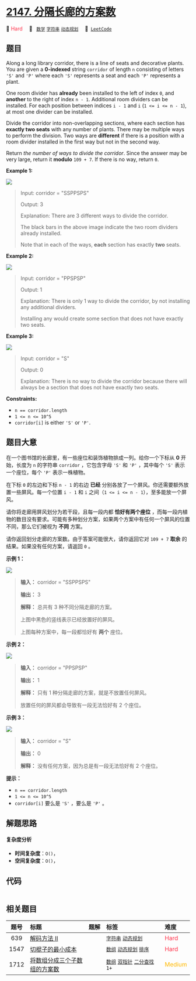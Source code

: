 # [2147. 分隔长廊的方案数](https://leetcode.com/problems/number-of-ways-to-divide-a-long-corridor)

🔴 <font color=#ff334b>Hard</font>&emsp; 🔖&ensp; [`数学`](/leetcode/outline/tag/math.md) [`字符串`](/leetcode/outline/tag/string.md) [`动态规划`](/leetcode/outline/tag/dynamic-programming.md)&emsp; 🔗&ensp;[`LeetCode`](https://leetcode.com/problems/number-of-ways-to-divide-a-long-corridor)


## 题目

Along a long library corridor, there is a line of seats and decorative plants.
You are given a **0-indexed** string `corridor` of length `n` consisting of
letters `'S'` and `'P'` where each `'S'` represents a seat and each `'P'`
represents a plant.

One room divider has **already** been installed to the left of index `0`, and
**another** to the right of index `n - 1`. Additional room dividers can be
installed. For each position between indices `i - 1` and `i` (`1 <= i <= n -
1`), at most one divider can be installed.

Divide the corridor into non-overlapping sections, where each section has
**exactly two seats** with any number of plants. There may be multiple ways to
perform the division. Two ways are **different** if there is a position with a
room divider installed in the first way but not in the second way.

Return _the number of ways to divide the corridor_. Since the answer may be
very large, return it **modulo** `109 + 7`. If there is no way, return `0`.



**Example 1:**

![](https://assets.leetcode.com/uploads/2021/12/04/1.png)

> Input: corridor = "SSPPSPS"
> 
> Output: 3
> 
> Explanation: There are 3 different ways to divide the corridor.
> 
> The black bars in the above image indicate the two room dividers already installed.
> 
> Note that in each of the ways, **each** section has exactly **two** seats.

**Example 2:**

![](https://assets.leetcode.com/uploads/2021/12/04/2.png)

> Input: corridor = "PPSPSP"
> 
> Output: 1
> 
> Explanation: There is only 1 way to divide the corridor, by not installing any additional dividers.
> 
> Installing any would create some section that does not have exactly two seats.

**Example 3:**

![](https://assets.leetcode.com/uploads/2021/12/12/3.png)

> Input: corridor = "S"
> 
> Output: 0
> 
> Explanation: There is no way to divide the corridor because there will always be a section that does not have exactly two seats.

**Constraints:**

  * `n == corridor.length`
  * `1 <= n <= 10^5`
  * `corridor[i]` is either `'S'` or `'P'`.


## 题目大意

在一个图书馆的长廊里，有一些座位和装饰植物排成一列。给你一个下标从 **0**  开始，长度为 `n` 的字符串 `corridor` ，它包含字母
`'S'` 和 `'P'` ，其中每个 `'S'` 表示一个座位，每个 `'P'` 表示一株植物。

在下标 `0` 的左边和下标 `n - 1` 的右边 **已经**  分别各放了一个屏风。你还需要额外放置一些屏风。每一个位置 `i - 1` 和 `i`
之间（`1 <= i <= n - 1`），至多能放一个屏风。

请你将走廊用屏风划分为若干段，且每一段内都 **恰好有两个座位**
，而每一段内植物的数目没有要求。可能有多种划分方案，如果两个方案中有任何一个屏风的位置不同，那么它们被视为 **不同** 方案。

请你返回划分走廊的方案数。由于答案可能很大，请你返回它对 `109 + 7` **取余**  的结果。如果没有任何方案，请返回 `0` 。



**示例 1：**

![](https://assets.leetcode.com/uploads/2021/12/04/1.png)

> 
> 
> 
> 
> 
> **输入：** corridor = "SSPPSPS"
> 
> **输出：** 3
> 
> **解释：** 总共有 3 种不同分隔走廊的方案。
> 
> 上图中黑色的竖线表示已经放置好的屏风。
> 
> 上图每种方案中，每一段都恰好有 **两个**  座位。
> 
> 

**示例 2：**

![](https://assets.leetcode.com/uploads/2021/12/04/2.png)

> 
> 
> 
> 
> 
> **输入：** corridor = "PPSPSP"
> 
> **输出：** 1
> 
> **解释：** 只有 1 种分隔走廊的方案，就是不放置任何屏风。
> 
> 放置任何的屏风都会导致有一段无法恰好有 2 个座位。
> 
> 

**示例 3：**

![](https://assets.leetcode.com/uploads/2021/12/12/3.png)

> 
> 
> 
> 
> 
> **输入：** corridor = "S"
> 
> **输出：** 0
> 
> **解释：** 没有任何方案，因为总是有一段无法恰好有 2 个座位。
> 
> 



**提示：**

  * `n == corridor.length`
  * `1 <= n <= 10^5`
  * `corridor[i]` 要么是 `'S'` ，要么是 `'P'` 。


## 解题思路

#### 复杂度分析

- **时间复杂度**：`O()`，
- **空间复杂度**：`O()`，

## 代码

```javascript

```

## 相关题目

<!-- prettier-ignore -->
| 题号 | 标题 | 题解 | 标签 | 难度 |
| :------: | :------ | :------: | :------ | :------ |
| 639 | [解码方法 II](https://leetcode.com/problems/decode-ways-ii) |  |  [`字符串`](/leetcode/outline/tag/string.md) [`动态规划`](/leetcode/outline/tag/dynamic-programming.md) | <font color=#ff334b>Hard</font> |
| 1547 | [切棍子的最小成本](https://leetcode.com/problems/minimum-cost-to-cut-a-stick) |  |  [`数组`](/leetcode/outline/tag/array.md) [`动态规划`](/leetcode/outline/tag/dynamic-programming.md) [`排序`](/leetcode/outline/tag/sorting.md) | <font color=#ff334b>Hard</font> |
| 1712 | [将数组分成三个子数组的方案数](https://leetcode.com/problems/ways-to-split-array-into-three-subarrays) |  |  [`数组`](/leetcode/outline/tag/array.md) [`双指针`](/leetcode/outline/tag/two-pointers.md) [`二分查找`](/leetcode/outline/tag/binary-search.md) `1+` | <font color=#ffb800>Medium</font> |

<style>
.blue {
    background-color: #096dd9;
    padding: 0.25rem 0.5rem;
    margin: 0;
    font-size: 0.85em;
    border-radius: 3px;
    color: white;
    font-weight: 500;
}
table th:first-of-type { width: 10%; }
table th:nth-of-type(2) { width: 35%; }
table th:nth-of-type(3) { width: 10%; }
table th:nth-of-type(4) { width: 35%; }
table th:nth-of-type(5) { width: 10%; }
</style>
